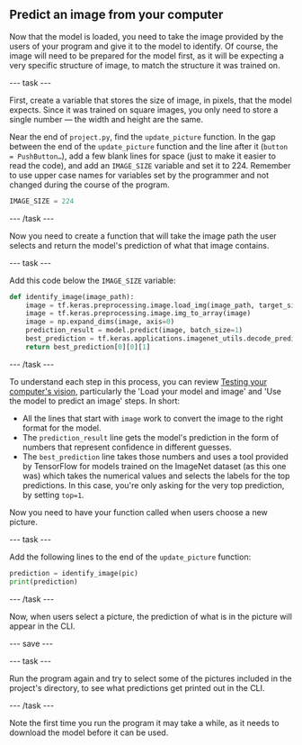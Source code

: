 ## Predict an image from your computer

Now that the model is loaded, you need to take the image provided by the users of your program and give it to the model to identify. Of course, the image will need to be prepared for the model first, as it will be expecting a very specific structure of image, to match the structure it was trained on.

--- task ---

First, create a variable that stores the size of image, in pixels, that the model expects. Since it was trained on square images, you only need to store a single number — the width and height are the same.

Near the end of `project.py`, find the `update_picture` function. In the gap between the end of the `update_picture` function and the line after it (`button = PushButton…`), add a few blank lines for space (just to make it easier to read the code), and add an `IMAGE_SIZE` variable and set it to 224. Remember to use upper case names for variables set by the programmer and not changed during the course of the program.

```python
IMAGE_SIZE = 224
```

--- /task ---

Now you need to create a function that will take the image path the user selects and return the model's prediction of what that image contains.

--- task ---

Add this code below the `IMAGE_SIZE` variable:

```python
def identify_image(image_path):
    image = tf.keras.preprocessing.image.load_img(image_path, target_size=(IMAGE_SIZE, IMAGE_SIZE))
    image = tf.keras.preprocessing.image.img_to_array(image)
    image = np.expand_dims(image, axis=0)
    prediction_result = model.predict(image, batch_size=1)
    best_prediction = tf.keras.applications.imagenet_utils.decode_predictions(prediction_result, top=1)
    return best_prediction[0][0][1]
```

--- /task ---

To understand each step in this process, you can review [Testing your computer's vision](#), particularly the 'Load your model and image' and 'Use the model to predict an image' steps. In short: 

  * All the lines that start with `image` work to convert the image to the right format for the model.
  * The `prediction_result` line gets the model's prediction in the form of numbers that represent confidence in different guesses.
  * The `best_prediction` line takes those numbers and uses a tool provided by TensorFlow for models trained on the ImageNet dataset (as this one was) which takes the numerical values and selects the labels for the top predictions. In this case, you're only asking for the very top prediction, by setting `top=1`.

Now you need to have your function called when users choose a new picture. 

--- task ---

Add the following lines to the end of the `update_picture` function:

```python
prediction = identify_image(pic)
print(prediction)
```

--- /task ---

Now, when users select a picture, the prediction of what is in the picture will appear in the CLI.

--- save ---

--- task ---

Run the program again and try to select some of the pictures included in the project's directory, to see what predictions get printed out in the CLI.

--- /task ---

Note the first time you run the program it may take a while, as it needs to download the model before it can be used.
